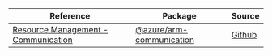 | Reference | Package | Source |
|---|---|---|
|[Resource Management - Communication](arm-communication-readme.md)|[@azure/arm-communication](https://www.npmjs.com/package/@azure/arm-communication)|[Github](https://github.com/Azure/azure-sdk-for-js/blob/main/sdk/communication/arm-communication)|
